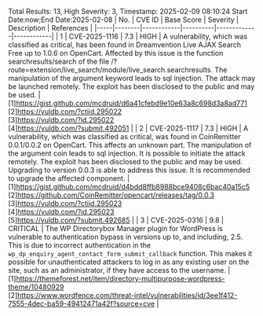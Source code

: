Total Results: 13, High Severity: 3, Timestamp: 2025-02-09 08:10:24
Start Date:now;End Date:2025-02-08
| No. | CVE ID | Base Score | Severity | Description | References |
|-----|--------|------------|----------|-------------|------------|
| 1 | CVE-2025-1116 | 7.3  | HIGH | A vulnerability, which was classified as critical, has been found in Dreamvention Live AJAX Search Free up to 1.0.6 on OpenCart. Affected by this issue is the function searchresults/search of the file /?route=extension/live_search/module/live_search.searchresults. The manipulation of the argument keyword leads to sql injection. The attack may be launched remotely. The exploit has been disclosed to the public and may be used. | [1]https://gist.github.com/mcdruid/d6a41cfebd9e10e63a8c698d3a8ad771<br>[2]https://vuldb.com/?ctiid.295022<br>[3]https://vuldb.com/?id.295022<br>[4]https://vuldb.com/?submit.492051 |
| 2 | CVE-2025-1117 | 7.3  | HIGH | A vulnerability, which was classified as critical, was found in CoinRemitter 0.0.1/0.0.2 on OpenCart. This affects an unknown part. The manipulation of the argument coin leads to sql injection. It is possible to initiate the attack remotely. The exploit has been disclosed to the public and may be used. Upgrading to version 0.0.3 is able to address this issue. It is recommended to upgrade the affected component. | [1]https://gist.github.com/mcdruid/d4bdd8ffb8988bce9408c6bac40a15c5<br>[2]https://github.com/CoinRemitter/opencart/releases/tag/0.0.3<br>[3]https://vuldb.com/?ctiid.295023<br>[4]https://vuldb.com/?id.295023<br>[5]https://vuldb.com/?submit.492685 |
| 3 | CVE-2025-0316 | 9.8  | CRITICAL | The WP Directorybox Manager plugin for WordPress is vulnerable to authentication bypass in versions up to, and including, 2.5. This is due to incorrect authentication in the `wp_dp_enquiry_agent_contact_form_submit_callback` function. This makes it possible for unauthenticated attackers to log in as any existing user on the site, such as an administrator, if they have access to the username. | [1]https://themeforest.net/item/directory-multipurpose-wordpress-theme/10480929<br>[2]https://www.wordfence.com/threat-intel/vulnerabilities/id/3ee1f412-7555-4dec-ba59-49412471a42f?source=cve |
